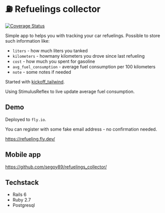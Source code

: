 # ⛽️ Refuelings collector

[![Coverage Status](https://coveralls.io/repos/github/segoy89/refuelings-collector/badge.svg?branch=master)](https://coveralls.io/github/segoy89/refuelings-collector?branch=master)

Simple app to helps you with tracking your car refuelings. Possible to store such information like:

- `liters` - how much liters you tanked
- `kilometers` - howmany kilometers you drove since last refueling
- `cost` - how much you spent for gasoline
- `avg_fuel_consumption` - average fuel consumption per 100 kilometers
- `note` - some notes if needed

Started with [kickoff_tailwind](https://github.com/justalever/kickoff_tailwind).

Using StimulusReflex to live update average fuel consumption.

## Demo

Deployed to `fly.io`.

 You can register with some fake email address - no confirmation needed.

<https://refueling.fly.dev/>

## Mobile app

<https://github.com/segoy89/refuelings_collector/>

## Techstack

- Rails 6
- Ruby 2.7
- Postgresql
